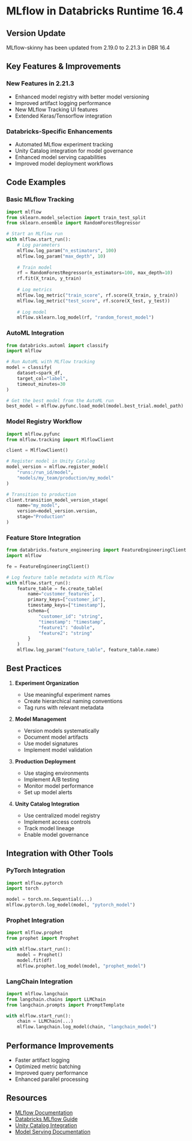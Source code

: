 # MLflow in Databricks Runtime 16.4

## Version Update
MLflow-skinny has been updated from 2.19.0 to 2.21.3 in DBR 16.4

## Key Features & Improvements

### New Features in 2.21.3
- Enhanced model registry with better model versioning
- Improved artifact logging performance
- New MLflow Tracking UI features
- Extended Keras/Tensorflow integration

### Databricks-Specific Enhancements
- Automated MLflow experiment tracking
- Unity Catalog integration for model governance
- Enhanced model serving capabilities
- Improved model deployment workflows

## Code Examples

### Basic MLflow Tracking
```python
import mlflow
from sklearn.model_selection import train_test_split
from sklearn.ensemble import RandomForestRegressor

# Start an MLflow run
with mlflow.start_run():
    # Log parameters
    mlflow.log_param("n_estimators", 100)
    mlflow.log_param("max_depth", 10)
    
    # Train model
    rf = RandomForestRegressor(n_estimators=100, max_depth=10)
    rf.fit(X_train, y_train)
    
    # Log metrics
    mlflow.log_metric("train_score", rf.score(X_train, y_train))
    mlflow.log_metric("test_score", rf.score(X_test, y_test))
    
    # Log model
    mlflow.sklearn.log_model(rf, "random_forest_model")
```

### AutoML Integration
```python
from databricks.automl import classify
import mlflow

# Run AutoML with MLflow tracking
model = classify(
    dataset=spark_df,
    target_col="label",
    timeout_minutes=30
)

# Get the best model from the AutoML run
best_model = mlflow.pyfunc.load_model(model.best_trial.model_path)
```

### Model Registry Workflow
```python
import mlflow.pyfunc
from mlflow.tracking import MlflowClient

client = MlflowClient()

# Register model in Unity Catalog
model_version = mlflow.register_model(
    "runs:/run_id/model",
    "models/my_team/production/my_model"
)

# Transition to production
client.transition_model_version_stage(
    name="my_model",
    version=model_version.version,
    stage="Production"
)
```

### Feature Store Integration
```python
from databricks.feature_engineering import FeatureEngineeringClient
import mlflow

fe = FeatureEngineeringClient()

# Log feature table metadata with MLflow
with mlflow.start_run():
    feature_table = fe.create_table(
        name="customer_features",
        primary_keys=["customer_id"],
        timestamp_keys=["timestamp"],
        schema={
            "customer_id": "string",
            "timestamp": "timestamp",
            "feature1": "double",
            "feature2": "string"
        }
    )
    mlflow.log_param("feature_table", feature_table.name)
```

## Best Practices

1. **Experiment Organization**
   - Use meaningful experiment names
   - Create hierarchical naming conventions
   - Tag runs with relevant metadata

2. **Model Management**
   - Version models systematically
   - Document model artifacts
   - Use model signatures
   - Implement model validation

3. **Production Deployment**
   - Use staging environments
   - Implement A/B testing
   - Monitor model performance
   - Set up model alerts

4. **Unity Catalog Integration**
   - Use centralized model registry
   - Implement access controls
   - Track model lineage
   - Enable model governance

## Integration with Other Tools

### PyTorch Integration
```python
import mlflow.pytorch
import torch

model = torch.nn.Sequential(...)
mlflow.pytorch.log_model(model, "pytorch_model")
```

### Prophet Integration
```python
import mlflow.prophet
from prophet import Prophet

with mlflow.start_run():
    model = Prophet()
    model.fit(df)
    mlflow.prophet.log_model(model, "prophet_model")
```

### LangChain Integration
```python
import mlflow.langchain
from langchain.chains import LLMChain
from langchain.prompts import PromptTemplate

with mlflow.start_run():
    chain = LLMChain(...)
    mlflow.langchain.log_model(chain, "langchain_model")
```

## Performance Improvements

- Faster artifact logging
- Optimized metric batching
- Improved query performance
- Enhanced parallel processing

## Resources

- [MLflow Documentation](https://mlflow.org/docs/latest/index.html)
- [Databricks MLflow Guide](https://docs.databricks.com/mlflow/index.html)
- [Unity Catalog Integration](https://docs.databricks.com/data-governance/unity-catalog/index.html)
- [Model Serving Documentation](https://docs.databricks.com/machine-learning/model-serving/index.html)
